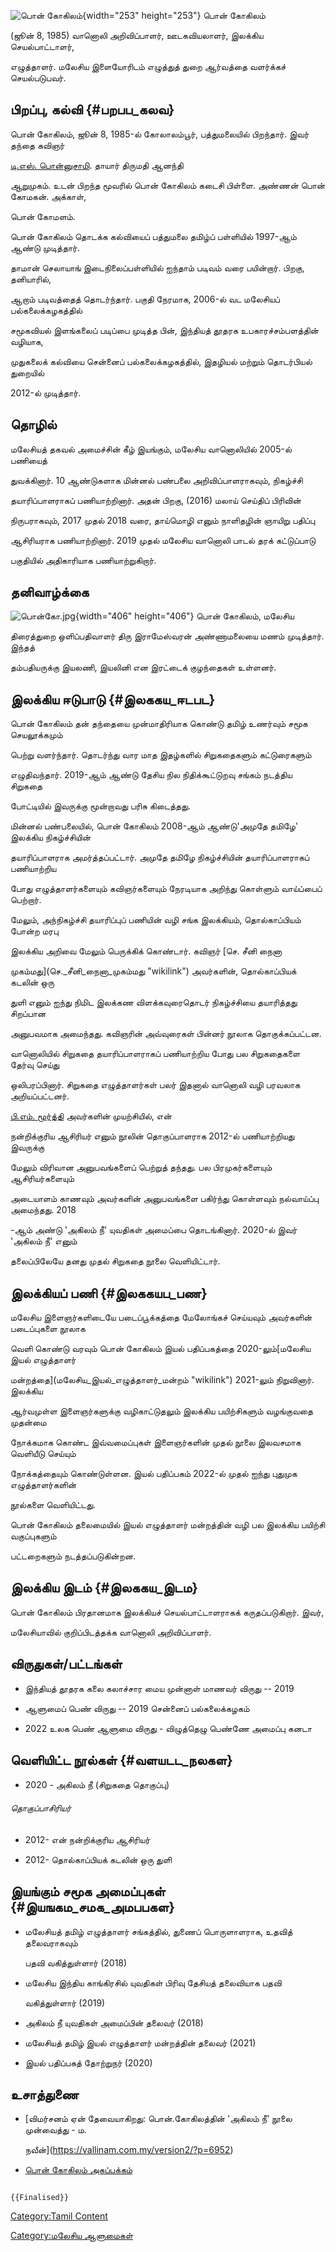 ![பொன் கோகிலம்](பொன்.jpg "பொன் கோகிலம்"){width="253" height="253"} பொன் கோகிலம்
(ஜூன் 8, 1985) வானொலி அறிவிப்பாளர், ஊடகவியலாளர், இலக்கிய செயல்பாட்டாளர்,
எழுத்தாளர். மலேசிய இளையோரிடம் எழுத்துத் துறை ஆர்வத்தை வளர்க்கச் செயல்படுபவர்.

## பிறப்பு, கல்வி {#பறபப_கலவ}

பொன் கோகிலம், ஜூன் 8, 1985-ல் கோலாலம்பூர், பத்துமலையில் பிறந்தார். இவர் தந்தை கவிஞர்
[டி.எஸ். பொன்னுசாமி](டி.எஸ்._பொன்னுசாமி "wikilink"). தாயார் திருமதி ஆனந்தி
ஆறுமுகம். உடன் பிறந்த மூவரில் பொன் கோகிலம் கடைசி பிள்ளை. அண்ணன் பொன் கோமகன். அக்காள்,
பொன் கோமளம்.

பொன் கோகிலம் தொடக்க கல்வியைப் பத்துமலை தமிழ்ப் பள்ளியில் 1997-ஆம் ஆண்டு முடித்தார்.
தாமான் செலாயாங் இடைநிலைப்பள்ளியில் ஐந்தாம் படிவம் வரை பயின்றார். பிறகு, தனியாரில்,
ஆறாம் படிவத்தைத் தொடர்ந்தார். பகுதி நேரமாக, 2006-ல் வட மலேசியப் பல்கலைக்கழகத்தில்
சமூகவியல் இளங்கலைப் படிப்பை முடித்த பின், இந்தியத் தூதரக உபகாரச்சம்பளத்தின் வழியாக,
முதுகலைக் கல்வியை சென்னைப் பல்கலைக்கழகத்தில், இதழியல் மற்றும் தொடர்பியல் துறையில்
2012-ல் முடித்தார்.

## தொழில்

மலேசியத் தகவல் அமைச்சின் கீழ் இயங்கும், மலேசிய வானொலியில் 2005-ல் பணியைத்
துவக்கினார். 10 ஆண்டுகளாக மின்னல் பண்பலை அறிவிப்பாளராகவும், நிகழ்ச்சி
தயாரிப்பாளராகப் பணியாற்றினார். அதன் பிறகு, (2016) மலாய் செய்திப் பிரிவின்
நிருபராகவும், 2017 முதல் 2018 வரை, தாய்மொழி எனும் நாளிதழின் ஞாயிறு பதிப்பு
ஆசிரியராக பணியாற்றினார். 2019 முதல் மலேசிய வானொலி பாடல் தரக் கட்டுப்பாடு
பகுதியில் அதிகாரியாக பணியாற்றுகிறார்.

## தனிவாழ்க்கை

![](பொன்கோ.jpg "பொன்கோ.jpg"){width="406" height="406"} பொன் கோகிலம், மலேசிய
திரைத்துறை ஒளிப்பதிவாளர் திரு இராமேஸ்வரன் அண்ணாமலையை மணம் முடித்தார். இந்தத்
தம்பதியருக்கு இயலணி, இயலினி என இரட்டைக் குழந்தைகள் உள்ளனர்.

## இலக்கிய ஈடுபாடு {#இலககய_ஈடபட}

பொன் கோகிலம் தன் தந்தையை முன்மாதிரியாக கொண்டு தமிழ் உணர்வும் சமூக செயலூக்கமும்
பெற்று வளர்ந்தார். தொடர்ந்து வார மாத இதழ்களில் சிறுகதைகளும் கட்டுரைகளும்
எழுதிவந்தார். 2019-ஆம் ஆண்டு தேசிய நில நிதிக்கூட்டுறவு சங்கம் நடத்திய சிறுகதை
போட்டியில் இவருக்கு மூன்றாவது பரிசு கிடைத்தது.

மின்னல் பண்பலையில், பொன் கோகிலம் 2008-ஆம் ஆண்டு\'அமுதே தமிழே\' இலக்கிய நிகழ்ச்சியின்
தயாரிப்பாளராக அமர்த்தப்பட்டார். அமுதே தமிழே நிகழ்ச்சியின் தயாரிப்பாளராகப் பணியாற்றிய
போது எழுத்தாளர்களையும் கவிஞர்களையும் நேரடியாக அறிந்து கொள்ளும் வாய்ப்பைப் பெற்றார்.
மேலும், அந்நிகழ்ச்சி தயாரிப்புப் பணியின் வழி சங்க இலக்கியம், தொல்காப்பியம் போன்ற மரபு
இலக்கிய அறிவை மேலும் பெருக்கிக் கொண்டார். கவிஞர் [செ. சீனி நைனா
முகம்மது](செ._சீனி_நைனா_முகம்மது "wikilink") அவர்களின், தொல்காப்பியக் கடலின் ஒரு
துளி எனும் ஐந்து நிமிட இலக்கண விளக்கவுரைதொடர் நிகழ்ச்சியை தயாரித்தது சிறப்பான
அனுபவமாக அமைந்தது. கவிஞரின் அவ்வுரைகள் பின்னர் நூலாக தொகுக்கப்பட்டன.

வானொலியில் சிறுகதை தயாரிப்பாளராகப் பணியாற்றிய போது பல சிறுகதைகளை தேர்வு செய்து
ஒலிபரப்பினார். சிறுகதை எழுத்தாளர்கள் பலர் இதனால் வானொலி வழி பரவலாக அறியப்பட்டனர்.
[பி.எம். மூர்த்தி](பி.எம்._மூர்த்தி "wikilink") அவர்களின் முயற்சியில், என்
நன்றிக்குரிய ஆசிரியர் எனும் நூலின் தொகுப்பாளராக 2012-ல் பணியாற்றியது இவருக்கு
மேலும் விரிவான அனுபவங்களைப் பெற்றுத் தந்தது. பல பிரமுகர்களையும் ஆசிரியர்களையும்
அடையாளம் காணவும் அவர்களின் அனுபவங்களை பகிர்ந்து கொள்ளவும் நல்வாய்ப்பு அமைந்தது. 2018
-ஆம் அண்டு \'அகிலம் நீ\' யுவதிகள் அமைப்பை தொடங்கினார். 2020-ல் இவர் 'அகிலம் நீ' எனும்
தலைப்பிலேயே தனது முதல் சிறுகதை நூலை வெளியிட்டார்.

## இலக்கியப் பணி {#இலககயப_பண}

மலேசிய இளைஞர்களிடையே படைப்பூக்கத்தை மேலோங்கச் செய்யவும் அவர்களின் படைப்புகளை நூலாக
வெளி கொண்டு வரவும் பொன் கோகிலம் இயல் பதிப்பகத்தை 2020-லும்[மலேசிய இயல் எழுத்தாளர்
மன்றத்தை](மலேசிய_இயல்_எழுத்தாளர்_மன்றம் "wikilink") 2021-லும் நிறுவினார். இலக்கிய
ஆர்வமுள்ள இளைஞர்களுக்கு வழிகாட்டுதலும் இலக்கிய பயிற்சிகளும் வழங்குவதை முதன்மை
நோக்கமாக கொண்ட இவ்வமைப்புகள் இளைஞர்களின் முதல் நூலை இலவசமாக வெளியீடு செய்யும்
நோக்கத்தையும் கொண்டுள்ளன. இயல் பதிப்பகம் 2022-ல் முதல் ஐந்து புதுமுக எழுத்தாளர்களின்
நூல்களை வெளியிட்டது.

பொன் கோகிலம் தலைமையில் இயல் எழுத்தாளர் மன்றத்தின் வழி பல இலக்கிய பயிற்சி வகுப்புகளும்
பட்டறைகளும் நடத்தப்படுகின்றன.

## இலக்கிய இடம் {#இலககய_இடம}

பொன் கோகிலம் பிரதானமாக இலக்கியச் செயல்பாட்டாளராகக் கருதப்படுகிறார். இவர்,
மலேசியாவில் குறிப்பிடத்தக்க வானொலி அறிவிப்பாளர்.

## விருதுகள்/பட்டங்கள்

-   இந்தியத் தூதரக கலை கலாச்சார மைய முன்னாள் மாணவர் விருது -- 2019
-   ஆளுமைப் பெண் விருது -- 2019 சென்னைப் பல்கலைக்கழகம்
-   2022 உலக பெண் ஆளுமை விருது - விழுத்தெழு பெண்ணே அமைப்பு கனடா

## வெளியிட்ட நூல்கள் {#வளயடட_நலகள}

-   2020 - அகிலம் நீ (சிறுகதை தொகுப்பு)

###### தொகுப்பாசிரியர்

-   2012- என் நன்றிக்குரிய ஆசிரியர்
-   2012- தொல்காப்பியக் கடலின் ஒரு துளி

## இயங்கும் சமூக அமைப்புகள் {#இயஙகம_சமக_அமபபகள}

-   மலேசியத் தமிழ் எழுத்தாளர் சங்கத்தில், துணைப் பொருளாளராக, உதவித் தலைவராகவும்
    பதவி வகித்துள்ளார் (2018)
-   மலேசிய இந்திய காங்கிரசில் யுவதிகள் பிரிவு தேசியத் தலைவியாக பதவி
    வகித்துள்ளார் (2019)
-   அகிலம் நீ யுவதிகள் அமைப்பின் தலைவர் (2018)
-   மலேசியத் தமிழ் இயல் எழுத்தாளர் மன்றத்தின் தலைவர் (2021)
-   இயல் பதிப்பகத் தோற்றுநர் (2020)

## உசாத்துணை

-   [விமர்சனம் ஏன் தேவையாகிறது: பொன்.கோகிலத்தின் 'அகிலம் நீ' நூலை முன்வைத்து - ம.
    நவீன்](https://vallinam.com.my/version2/?p=6952)
-   [பொன் கோகிலம் அகப்பக்கம்](https://ponkogilam.my/)

```{=mediawiki}
{{Finalised}}
```
[Category:Tamil Content](Category:Tamil_Content "wikilink")
[Category:மலேசிய ஆளுமைகள்](Category:மலேசிய_ஆளுமைகள் "wikilink")
